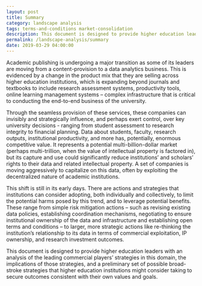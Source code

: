 ```yaml
---
layout: post
title: Summary
category: landscape analysis
tags: terms-and-conditions market-consolidation
description: This document is designed to provide higher education leaders with an analysis of the leading commercial players strategies in this domain, the implications of those strategies, and a preliminary set of possible broad stroke strategies that higher education institutions might consider taking to secure outcomes consistent with their own values and goals.
permalink: /landscape-analysis/summary
date: 2019-03-29 04:00:00
---
```


Academic publishing is undergoing a major transition as some of its leaders are
moving from a content-provision to a data analytics business. This is evidenced by a
change in the product mix that they are selling across higher education institutions,
which is expanding beyond journals and textbooks to include research assessment
systems, productivity tools, online learning management systems – complex
infrastructure that is critical to conducting the end-to-end business of the university.

Through the seamless provision of these services, these companies can invisibly
and strategically influence, and perhaps exert control, over key university decisions - ranging from student assessment to research integrity to financial planning. Data
about students, faculty, research outputs, institutional productivity, and more has,
potentially, enormous competitive value. It represents a potential multi-billion-dollar
market (perhaps multi-trillion, when the value of intellectual property is factored in),
but its capture and use could significantly reduce institutions’ and scholars’ rights to
their data and related intellectual property. A set of companies is moving aggressively
to capitalize on this data, often by exploiting the decentralized nature of academic
institutions.

This shift is still in its early days. There are actions and strategies that institutions
can consider adopting, both individually and collectively, to limit the potential harms
posed by this trend, and to leverage potential benefits. These range from simple risk
mitigation actions – such as revising existing data policies, establishing coordination
mechanisms, negotiating to ensure institutional ownership of the data and
infrastructure and establishing open terms and conditions – to larger, more strategic
actions like re-thinking the institution’s relationship to its data in terms of commercial
exploitation, IP ownership, and research investment outcomes.

This document is designed to provide higher education leaders with an analysis of
the leading commercial players’ strategies in this domain, the implications of those
strategies, and a preliminary set of possible broad-stroke strategies that higher
education institutions might consider taking to secure outcomes consistent with their
own values and goals.
